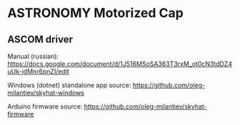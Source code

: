 # ASTRONOMY Motorized Cap

## ASCOM driver

Manual (russian): https://docs.google.com/document/d/1J516MSoSA363T3rxM_ot0cN3tdDZ4uUk-jdMnr6pnZI/edit

Windows (dotnet) standalone app source: https://github.com/oleg-milantiev/skyhat-windows

Arduino firmware source: https://github.com/oleg-milantiev/skyhat-firmware
